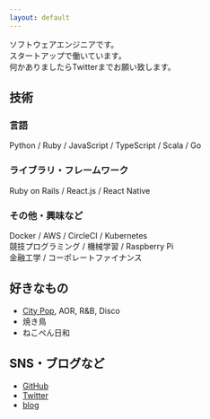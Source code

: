 ```yaml
---
layout: default
---
```

ソフトウェアエンジニアです。  
スタートアップで働いています。  
何かありましたらTwitterまでお願い致します。  

## 技術
### 言語
Python / Ruby / JavaScript / TypeScript / Scala / Go
### ライブラリ・フレームワーク
Ruby on Rails / React.js / React Native
### その他・興味など
Docker / AWS / CircleCI / Kubernetes  
競技プログラミング / 機械学習 / Raspberry Pi  
金融工学 / コーポレートファイナンス

## 好きなもの
- [City Pop](https://open.spotify.com/playlist/37i9dQZF1DXdY5tVYFPWb2), AOR, R&B, Disco
- 焼き鳥
- ねこぺん日和

## SNS・ブログなど
- [GitHub](https://github.com/unirt)
- [Twitter](https://twitter.com/_unirt)
- [blog](https://unirt.hatenablog.com/)

